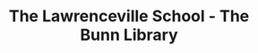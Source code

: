 ---
layout: repo
title: "The Lawrenceville School - The Bunn Library"
id: 12476
permalink: repos/12476/
---